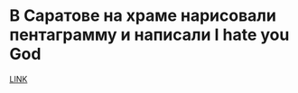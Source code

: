 # В Саратове на храме нарисовали пентаграмму и написали I hate you God 



[LINK](https://varlamov.ru/2099452.html)